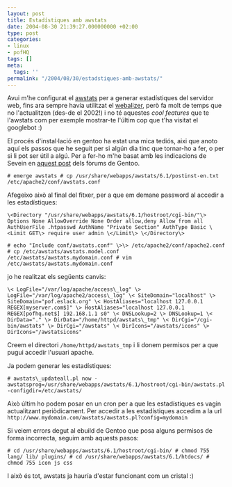 ```yaml
---
layout: post
title: Estadístiques amb awstats
date: 2004-08-30 21:39:27.000000000 +02:00
type: post
categories:
- linux
- pofHQ
tags: []
meta:
  tags: ''
permalink: "/2004/08/30/estadstiques-amb-awstats/"
---
```

Avui m'he configurat el [awstats](http://awstats.sourceforge.net/) per a generar estadístiques del servidor web, fins ara sempre havía utilitzat el [webalizer](http://www.mrunix.net/webalizer/), però fa molt de temps que no l'actualitzen (des-de el 2002!) i no té aquestes _cool features_ que te l'awstats com per exemple mostrar-te l'últim cop que t'ha visitat el googlebot :)

El procés d'instal·lació en gentoo ha estat una mica tediós, aixi que anoto aquí els passos que he seguit per si algún dia tinc que tornar-ho a fer, o per si li pot ser útil a algú. Per a fer-ho m'he basat amb les indicacions de Sevein en [aquest post](http://forums.gentoo.org/viewtopic.php?t=181288) dels fòrums de Gentoo.

```
# emerge awstats # cp /usr/share/webapps/awstats/6.1/postinst-en.txt /etc/apache2/conf/awstats.conf
```

Afegeixo això al final del fitxer, per a que em demane password al accedir a les estadístiques:

```
\<Directory "/usr/share/webapps/awstats/6.1/hostroot/cgi-bin/"\> Options None AllowOverride None Order allow,deny Allow from all AuthUserFile .htpasswd AuthName "Private Section" AuthType Basic \<Limit GET\> require user admin \</Limit\> \</Directory\>
```

```
# echo "Include conf/awstats.conf" \>\> /etc/apache2/conf/apache2.conf # cp /etc/awstats/awstats.model.conf /etc/awstats/awstats.mydomain.conf # vim /etc/awstats/awstats.mydomain.conf
```

jo he realitzat els següents canvis:

```
\< LogFile="/var/log/apache/access\_log" \> LogFile="/var/log/apache2/access\_log" \< SiteDomain="localhost" \> SiteDomain="pof.eslack.org" \< HostAliases="localhost 127.0.0.1 REGEX[myserver.com$]" \> HostAliases="localhost 127.0.0.1 REGEX[pofhq.net$] 192.168.1.1 s0" \< DNSLookup=2 \> DNSLookup=1 \< DirData="." \> DirData="/home/httpd/awstats\_tmp" \< DirCgi="/cgi-bin/awstats" \> DirCgi="/awstats" \< DirIcons="/awstats/icons" \> DirIcons="/awstatsicons"
```

Creem el directori `/home/httpd/awstats_tmp` i li donem permisos per a que pugui accedir l'usuari apache.

Ja podem generar les estadístiques:

```
# awstats\_updateall.pl now -awstatsprog=/usr/share/webapps/awstats/6.1/hostroot/cgi-bin/awstats.pl -configdir=/etc/awstats/
```

Això últim ho podem posar en un cron per a que les estadístiques es vagin actualitzant periòdicament. Per accedir a les estadístiques accedim a la url `http://www.mydomain.com/awstats/awstats.pl?config=mydomain`

Si veiem errors degut al ebuild de Gentoo que posa alguns permisos de forma incorrecta, seguim amb aquests pasos:

```
# cd /usr/share/webapps/awstats/6.1/hostroot/cgi-bin/ # chmod 755 lang/ lib/ plugins/ # cd /usr/share/webapps/awstats/6.1/htdocs/ # chmod 755 icon js css
```

I això és tot, awstats ja hauría d'estar funcionant com un cristal :)

